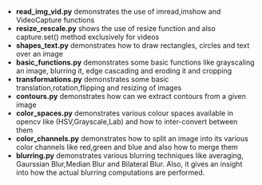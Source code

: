 * **read_img_vid.py** demonstrates the use of imread,imshow and VideoCapture functions   
* **resize_rescale.py** shows the use of resize function and also capture.set() method exclusively for videos  
* **shapes_text.py** demonstrates how to draw rectangles, circles and text over an image
* **basic_functions.py**  demonstrates some basic functions like grayscaling an image, blurring it, edge cascading and eroding it and cropping   
* **transformations.py** demonstrates some basic translation,rotation,flipping and resizing of images  
* **contours.py** demonstrates how can we extract contours from a given image
* **color_spaces.py** demonstrates various colour spaces available in opencv like (HSV,Grayscale,Lab) and how to inter-convert between them
* **color_channels.py** demonstrates how to split an image into its various color channels like red,green and blue and also how to merge them
* **blurring.py** demonstrates various blurring techniques like averaging, Gaurssian Blur,Median Blur and Bilateral Blur. Also, it gives an insight into how the actual blurring computations are performed.  
